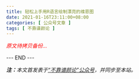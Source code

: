 ```yaml
---
title: 轻松上手用R语言绘制漂亮的维恩图
date: 2021-01-16T23:11:00+08:00
categories: [ 公众号文章 ]
tags: [ 不靠谱颜论 ]
---
```


<font color=red><i>原文待拷贝备份...</i></font>

<div class="p-5 text-center">--- END ---</div>

<i><b>注：</b>本文首发表于[“不靠谱颜论”公众号](https://mp.weixin.qq.com/s/Z93iC-2iAueftwiyE3ltlQ)，并同步至本站。</i>
